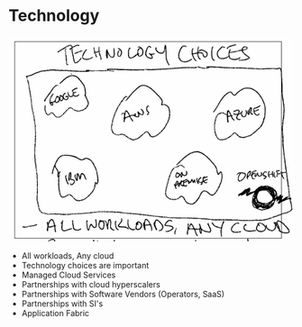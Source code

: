 # Technology

![images/technology.png](images/technology.png)

* All workloads, Any cloud
* Technology choices are important
* Managed Cloud Services
* Partnerships with cloud hyperscalers
* Partnerships with Software Vendors (Operators, SaaS)
* Partnerships with SI's
* Application Fabric
